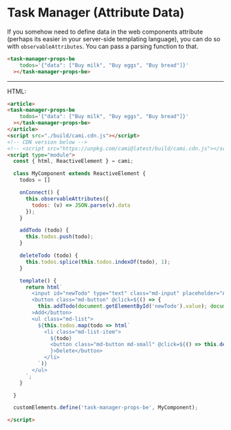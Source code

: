 # Task Manager (Attribute Data)

If you somehow need to define data in the web components attribute (perhaps its easier in your server-side templating language), you can do so with `observableAttributes`. You can pass a parsing function to that.

```html
<task-manager-props-be
    todos='{"data": ["Buy milk", "Buy eggs", "Buy bread"]}'
  ></task-manager-props-be>
```

<hr>

<article>
<task-manager-props-be
    todos='{"data": ["Buy milk", "Buy eggs", "Buy bread"]}'
  ></task-manager-props-be>
</article>
<script src="./build/cami.cdn.js"></script>
<!-- CDN version below -->
<!-- <script src="https://unpkg.com/cami@latest/build/cami.cdn.js"></script> -->
<script type="module">
  const { html, ReactiveElement } = cami;

  class MyComponent extends ReactiveElement {
    todos = []

    onConnect() {
      this.observableAttributes({
        todos: (v) => JSON.parse(v).data
      });
    }

    addTodo (todo) {
      this.todos.push(todo);
    }

    deleteTodo (todo) {
      this.todos.splice(this.todos.indexOf(todo), 1);
    }

    template() {
      return html`
        <input id="newTodo" type="text" class="md-input" placeholder="Add Task" />
        <button class="md-button" @click=${() => {
          this.addTodo(document.getElementById('newTodo').value); document.getElementById('newTodo').value = ''; }}
        >Add</button>
        <ul class="md-list">
          ${this.todos.map(todo => html`
            <li class="md-list-item">
              ${todo}
              <button class="md-button md-small" @click=${() => this.deleteTodo(todo)
              }>Delete</button>
            </li>
          `)}
        </ul>
      `;
    }

  }

  customElements.define('task-manager-props-be', MyComponent);

</script>


HTML:

```html
<article>
<task-manager-props-be
    todos='{"data": ["Buy milk", "Buy eggs", "Buy bread"]}'
  ></task-manager-props-be>
</article>
<script src="./build/cami.cdn.js"></script>
<!-- CDN version below -->
<!-- <script src="https://unpkg.com/cami@latest/build/cami.cdn.js"></script> -->
<script type="module">
  const { html, ReactiveElement } = cami;

  class MyComponent extends ReactiveElement {
    todos = []

    onConnect() {
      this.observableAttributes({
        todos: (v) => JSON.parse(v).data
      });
    }

    addTodo (todo) {
      this.todos.push(todo);
    }

    deleteTodo (todo) {
      this.todos.splice(this.todos.indexOf(todo), 1);
    }

    template() {
      return html`
        <input id="newTodo" type="text" class="md-input" placeholder="Add Task" />
        <button class="md-button" @click=${() => {
          this.addTodo(document.getElementById('newTodo').value); document.getElementById('newTodo').value = ''; }}
        >Add</button>
        <ul class="md-list">
          ${this.todos.map(todo => html`
            <li class="md-list-item">
              ${todo}
              <button class="md-button md-small" @click=${() => this.deleteTodo(todo)
              }>Delete</button>
            </li>
          `)}
        </ul>
      `;
    }

  }

  customElements.define('task-manager-props-be', MyComponent);

</script>
```
